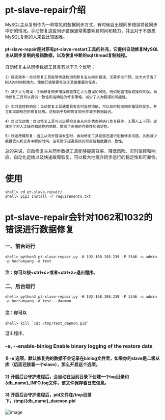 # pt-slave-repair介绍

MySQL主从复制作为一种常见的数据同步方式，有时候会出现同步错误导致同步中断的情况。手动修复这些同步错误通常需要耗费时间和精力，并且对于不熟悉MySQL复制的人来说比较困难。

#### pt-slave-repair是对原有pt-slave-restart工具的补充，它提供自动修复MySQL主从同步复制的报错数据，以及恢复中断的sql thread复制线程。

自动修复主从同步数据工具具有以下几个优势：

    1）提高效率：自动修复工具能够快速检测和修复主从同步错误，无需手动干预。这大大节省了DBA的时间和精力，使他们能够更专注于其他重要的任务。

    2）减少人为错误：手动修复同步错误可能存在人为错误的风险，例如配置错误或操作失误。自动修复工具可以提供一致性和准确性的修复策略，减少了人为错误的可能性。

    3）实时监控和响应：自动修复工具通常具有实时监控功能，可以及时检测同步错误的发生，并立即采取相应的修复措施。这有助于及时恢复同步并减少数据延迟。

    4）自动化运维：自动修复工具可以定期检查主从同步状态并执行修复操作，无需人工干预。这减少了对人工操作和监控的依赖，提高了系统的可靠性和稳定性。

    5）快速故障恢复：当主从同步错误发生时，自动修复工具能够迅速识别和修复问题，从而减少数据丢失和业务中断的时间。这有助于提高系统的可用性和数据的一致性。

总的来说，自动修复主从同步数据工具能够提高效率、降低风险、实时监控和响应、自动化运维以及快速故障恢复，可以极大地提升同步运行的稳定性和可靠性。

# 使用
```
shell> cd pt-slave-repair/
shell> pip3 install -r requirements.txt
```

# pt-slave-repair会针对1062和1032的错误进行数据修复

### 一、前台运行
```
shell> python3 pt-slave-repair.py -H 192.168.198.239 -P 3346 -u admin -p hechunyang -d test
```
#### 注：你可以按<ctrl+c>或者<ctrl+z>退出程序。

### 二、后台运行
```
shell> python3 pt-slave-repair.py -H 192.168.198.239 -P 3346 -u admin -p hechunyang -d test --daemon
```
#### 注：你可以
```
shell> kill `cat /tmp/test_daemon.pid`
```
退出程序。

### -e, --enable-binlog   Enable binary logging of the restore data

#### 1) -e 选项，默认修复完的数据不会记录在binlog文件里，如果你的slave是二级从库（后面还接着一个slave），那么开启这个选项。

#### 2) 开启后台守护进程后，会自动在当前目录下创建一个log目录和{db_name}_INFO.log文件，该文件保存着日志信息。

#### 3) 开启后台守护进程后，pid文件在/tmp目录下，/tmp/{db_name}_daemon.pid

![image](https://github.com/hcymysql/pt-slave-repair/assets/19261879/a92170ef-cd65-467b-b055-b852732a3076)

